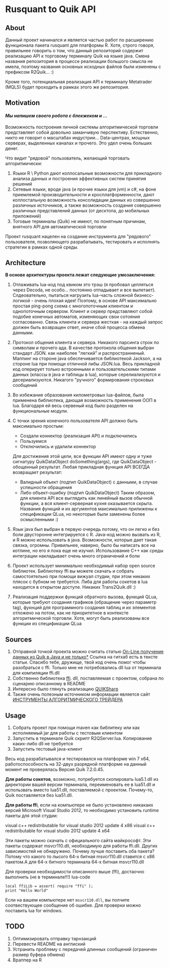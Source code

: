 # Rusquant to Quik API

## About

Данный проект начинался и является частью работ по расширению функционала пакета rusquant для платформы R.
Хотя, строго говоря, правильнее говорить о том, что данный репозиторий содержит реализацию API к торговому терминалу Quik на языке java.
Смена названия репозитория в процессе реализации большого смысла не имела, поэтому названия основных исходных файлов были изменены с префиксом R2Quik... :)

Кроме того, потенциальная реализация API к терминалу Мetatrader (MQL5) будет проходить в рамках этого же репозитория.


## Motivation

#### *Мы напишем своего робота с блекжеком и ...*

Возможность построения личной системы алгоритмической торговли представляет собой довольно заманчивую перспективу.
Естественно, никто не говорит о масштабах индустрии... Data-центрах, мощных серверах, выделенных каналах и прочего. Это удел очень больших денег.

Что видит "рядовой" пользователь, желающий торговать алгоритмически:
1. Языки R \ Python дают коллосальные возможности для прикладного анализа данных и построения эффективных систем принятия решений
2. Сетевые языки, вроде java (и прочие языки для jvm) и c#, на фоне приемлемой производительности и кросплатформенности, дают коллостальную возможность консолидации данных из совершенно различных источников, а также возможность создания совершенно различных представлений данных (от десктопа, до мобильных приложений)
3. Тоговые терминалы (Quik) не имеют, по понятным причинам, внятного API для автоматической торговли

Проект rusquant нацелен на создание инструмента для "рядового" пользователя, позволяющего разрабатывать, тестировать и исполнять стратегии в рамках одной среды.

## Architecture

**В основе архитектуры проекта лежат следующие умозаключения:**
1. Отлаживать lua-код под квиком это трэш (я пробовал цепляться через Decoda, не особо... постоянно отпадывает и все вылетает). Слдеовательно, пытаться нагрузить lua-часть сложной бизнесс-логикой - очень плохая идея!
   Поэтому, в основе API максимально простая ping-pong схема с многопоточным клиентом и однопоточным сервером. Клиент и сервер представляют собой подобие конечных автоматов, изменяющих свои сотояния согласованно. Связь клиента и сервера жесткая - на каждый запрос должен быть возвращен ответ, иначе сбой процесса обмена данными.

2. Протокол общения клиента и сервера. Никакого парсинга строк по символам и прочего ада. В качестве протокола общения выбран стандарт JSON. как наиболее "легкий" и распространненый.
   Маппинг на стороне java обеспечивается библиотекой Jackson, а на стороне lua при помощи отличной либы JSON.lua. Весь прикладной код оперирует только встроенными и пользовательскими типами данных (классы в java и таблицы в lua), которые серелиализуются и десериализуются. Никагого "ручного" формирования строковых сообщений

3. Во избежание образования километровых lua-файлов, была применена библиотека, дающая возможность применения ООП в lua. Благодаря ей весь сервеный код было разделен на функциональные модули.

4. С точки зрения конечного пользователя API должно быть максимально простым:
   * Создали коннектор (реализация API) и подключились
   * Пользуемся
   * Отключились и удалили коннектор

   Для достижения этой цели, все функции API имеют одну и туже сигнатуру QuikDataObject doSomething(args), где
   QuikDataObject - обощенный результат. Любая прикладная функция API ВСЕГДА возвращает результат:
   * Валидный объект (подтип QuikDataObject) с данными, в случае успешности обращения
   * Либо объект-ошибку (подтип QuikDataObject)
   Таким образом, для клиента API все выглядить как линейный вызов обычной функции, а вся клиент-серверная кухня оказывается скрыта.
   Названия функций и их аргументов максимально прилижены к спецификации QLua, но некоторые были заменены более осмысленными :)

5. Язык java был выбран в первую очередь потому, что он легко и без боли двусторонне интегрируется с R. Java-код можно вызвать из R, и R можно использовать в java. Возможности, которые дает такая связка, огромны. Привильнее, наверно, было бы написать все на котлине, но его я пока еще не изучил. Использование C++ как среды интеграции накладывает очень много ограничений и боли

6. Проект использует минимально необходимый набор open source библиотек. Библиотеку ffi вы можете скачать и собрать самостоятельно при помощи вижуал студии, при этом никаких плясок с бубном не требуется. Либа для работы сокетов в lua находится в открытом доступе. Никаких Trans2Quik.dll :)

7. Реализация поддержки функций обратного вызова, функций QLua, которые требуют создания графиков (обращение через параметр tag), фукнций для программного создания таблиц и их элементов отложено на потом, как не приоритетное в контексте алгоритмической торговли. Хотя, могут быть реализованы все функции из спецификации QLua

## Sources

1. Отправной точкой проекта можно считать статью [On-Line получение данных из Quik в Java и не только*](https://smart-lab.ru/blog/216370.php)
   Ссылка на гитхаб есть в тексте статьи. Спасибо тебе, дружище, твой код очень помог чтобы разобраться с ffi. Только мне не потребовались dll lua от терминала для компиляции ffi.dll
2. Собственно библиотека [ffi](https://github.com/jmckaskill/luaffi). dll, поставляемая с проектом, собрана по сценарию описанному в README
3. Интересно было глянуть реализацию [QUIKSharp](https://github.com/finsight/QUIKSharp)
4. Также очень полезным источником информации является сайт [ИНСТРУМЕНТЫ АЛГОРИТМИЧЕСКОГО ТРЕЙДЕРА](https://quikluacsharp.ru/bez-rubriki/s-chego-nachat/)

## Usage

1. Собрать проект при помощи maven как библитеку или как исполняемый jar для работы с тестовым клиентом
2. Запустить в терминале Quik скрипт R2QServer.lua. Копирование каких-либо dll не требуется
3. Запустить тестовый java-клиент

Весь код разрабатывался и тестировался на платформе win 7 x64, работоспособность на 32-двух разрядной платформе на данный момент не проверялась
Версия Quik 7.2.0.45.

**Для работы сокетов**, возможно, потребуется скопировать lua5.1.dll из директории вашей версии терминала, переименовать ее в lua51.dll и использвать вместо lua51.dll, поставляемой с проектом.
Почему-то, Quik поставляется без lua51.dll.


**Для работы ffi**, если на компьютере не было установлено никакаих версий Microsoft Visual Studio 2012, то необходимо установить runtime пакеты для этой студии:

visual c++ redistributable for visual studio 2012 update 4 x86
visual c++ redistributable for visual studio 2012 update 4 x64

Эти пакеты можно скачать с официального сайта майкрософт.
Эти пакеты содержат msvcr110.dll, необходимую для работы ffi.dll. Других зависимостей не обнаружено.
Почему лучше поставить оба пакета? Потому что какого то лысого 64-х битная msvcr110.dll ставится с x86 пакетом.А для 64-х битного терминала 64-х битная msvcr110.dll

Для проверки необходимости описанного выше (ffi), достаочно выполнить (не в терминале!!!) lua-code
```
local ffiLib = assert( require "ffi" );
print "Hello World"
```
Если на вашем компьютере нет ``msvcr110.dll``, вы полчите соотвествующее сообщение об ошибке. Для проверки можно поставить lua for windows.

## TODO
1. Оптимизировать отправку тарнзакций
2. Перевести README на англиский
3. Устранить проблему с передачей длинных сообщений (ограничен размер буфера обмена)
4. Враппер на R